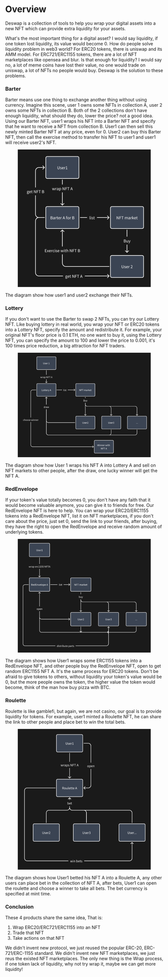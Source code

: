 # Overview

Deswap is a collection of tools to help you wrap your digital assets into a new NFT which can provide extra liquidity for your assets.

What's the most important thing for a digital asset? I would say liquidity, if one token lost liquidity, its value would become 0. How do people solve liquidity problem in web3 world? For ERC20 tokens, there is uniswap and its AMM model. For ERC721/ERC1155 tokens, there are a lot of NFT marketplaces like opensea and blur. Is that enough for liquidity? I would say no, a lot of meme coins have lost their value, no one would trade on uniswap, a lot of NFTs no people would buy. Deswap is the solution to these problems.

### Barter

Barter means use one thing to exchange another thing without using currency. Imagine this scene, user 1 owns some NFTs in collection A, user 2 owns some NFTs in collection B. Both of the 2 collections don't have enough liquidity, what should they do, lower the price? not a good idea. Using our Barter NFT, user1 wraps his NFT into a Barter NFT and specify that he want to receive a NFT from collection B. User1 can then sell this newly minted Barter NFT at any price, even for 0. User2 can buy this Barter NFT, then call the exercise method to transfer his NFT to user1 and user1 will receive user2's NFT.&#x20;

<figure><img src=".gitbook/assets/image (36).png" alt=""><figcaption></figcaption></figure>

The diagram show how user1 and user2 exchange their NFTs.

### Lottery

If you don't want to use the Barter to swap 2 NFTs, you can try our Lottery NFT. Like buying lottery in real world, you wrap your NFT or ERC20 tokens into a Lottery NFT, specify the amount and redistribute it. For example, your original NFT's floor price is 0.1 ETH, no one want to buy it, using the Lottery NFT, you can specify the amount to 100 and lower the price to 0.001,  it's 100 times price reduction, a big attraction for NFT traders.

<figure><img src=".gitbook/assets/image (38).png" alt=""><figcaption></figcaption></figure>

The diagram show how User 1 wraps his NFT A into Lottery A and sell on NFT markets to other people, after the draw, one lucky winner will get the NFT A.

### RedEnvelope

If your token's value totally becomes 0, you don't have any faith that it would become valuable anymore, you can give it to friends  for free. Our RedEnvelope NFT is here to help. You can wrap your ERC20/ERC1155 tokens into a RedEnvelope NFT, list it on NFT marketplaces, if you don't care about the price, just set 0, send the link to your friends, after buying, they have the right to open the RedEnvelope and receive random amount of underlying tokens.

<figure><img src=".gitbook/assets/image (39).png" alt=""><figcaption></figcaption></figure>

The diagram shows how User1 wraps some ERC1155 tokens into a RedEnvelope NFT, and other people buy the RedEnvelope NFT, open to get random ERC1155 NFT A. It's the same process for ERC20 tokens. Don't be afraid to give tokens to others, without liquidity your token's value would be 0, but the more people owns the token, the higher value the token would become, think of the man how buy pizza with BTC.

### Roulette

Roulette is like gamblefi, but again, we are not casino, our goal is to provide liquidity for tokens. For example, user1 minted a Roulette NFT, he can share the link to other people and place bet to win the total bets.

<figure><img src=".gitbook/assets/image (40).png" alt=""><figcaption></figcaption></figure>

The diagram shows how User1 betted his NFT A into a Roulette A, any other users can place bet in the collection of NFT A, after bets, User1 can open the roulette and choose a winner to take all bets. The bet currency is specified at mint time.

&#x20;

### Conclusion

These 4 products share the same idea, That is:

1. Wrap ERC20/ERC721/ERC1155 into an NFT
2. Trade that NFT
3. Take actions on that NFT

We didn't invent new protocol, we just reused the popular ERC-20, ERC-721/ERC-1155 standard.  We didn't invent new NFT marketplaces, we just reus the existed NFT marketplaces. The only new thing is the Wrap process, if one token lack of liquidity, why not try wrap it, maybe we can get more liquidity!
